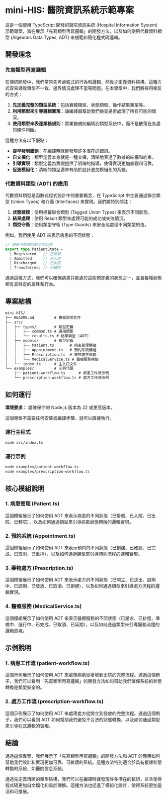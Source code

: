 # mini-HIS: 醫院資訊系統示範專案

這是一個使用 TypeScript 開發的醫院資訊系統 (Hospital Information System) 示範專案，旨在展示「先寫類型再寫邏輯」的開發方法，以及如何使用代數資料類型 (Algebraic Data Types, ADT) 來規範和簡化程式碼邏輯。

## 開發理念

### 先寫類型再寫邏輯

在傳統開發中，我們常常先考慮程式的行為和邏輯，然後才定義資料結構。這種方式容易導致類型不一致、邊界情況處理不當等問題。在本專案中，我們將採用相反的方式：

1. **先定義完整的類型系統**：包括實體類型、狀態類型、操作結果類型等。
2. **利用類型來引導邏輯實現**：讓編譯器幫助我們檢查是否處理了所有可能的情況。
3. **使用類型來表達業務規則**：將業務規則編碼到類型系統中，而不是散落在各處的條件判斷。

這種方法有以下優點：

- **提早發現錯誤**：在編譯時就能發現許多潛在的錯誤。
- **自文檔化**：類型定義本身就是一種文檔，清晰地表達了數據的結構和約束。
- **引導實現**：類型定義為實現提供了明確的指導，使得實現更加直觀和可靠。
- **促進模組化**：清晰的類型邊界有助於設計更加模組化的系統。

### 代數資料類型 (ADT) 的應用

代數資料類型是函數式程式設計中的重要概念，在 TypeScript 中主要通過聯合類型 (Union Types) 和介面 (Interfaces) 來實現。我們將特別關注：

1. **狀態建模**：使用標籤聯合類型 (Tagged Union Types) 來表示不同狀態。
2. **結果處理**：使用 Result 類型來處理可能的成功或失敗情況。
3. **類型守衛**：使用類型守衛 (Type Guards) 來安全地處理不同類型的值。

例如，我們使用 ADT 來表示病患的不同狀態：

```typescript
// 病患可能處於的不同狀態
export type PatientState = 
  | Registered   // 已掛號
  | Admitted     // 已入院
  | Discharged   // 已出院
  | Transferred; // 已轉院
```

通過這種方式，我們可以確保病患只能處於這些預定義的狀態之一，並且每種狀態都有其特定的屬性和行為。


## 專案結構

```txt
mini-HIS/
├── README.md         # 專案說明文件
├── src/
│   ├── types/        # 類型定義
│   │   ├── common.ts # 通用類型
│   │   └── results.ts # 結果類型 (ADT)
│   ├── models/       # 模型定義
│   │   ├── Patient.ts       # 病患管理模組
│   │   ├── Appointment.ts   # 預約系統模組
│   │   ├── Prescription.ts  # 藥物處方模組
│   │   └── MedicalService.ts # 醫療服務模組
│   └── index.ts      # 主入口文件
└── examples/         # 示例代碼
    ├── patient-workflow.ts      # 病患工作流示例
    └── prescription-workflow.ts # 處方工作流示例
```

## 如何運行

**環境要求：** 請確保你的 Node.js 版本為 22 或更高版本。

這個專案不需要任何安裝或編譯步驟，就可以直接執行。

### 運行主程式

```bash
node src/index.ts
```

### 運行示例

```bash
node examples/patient-workflow.ts
node examples/prescription-workflow.ts
```

## 核心模組說明

### 1. 病患管理 (Patient.ts)

這個模組展示了如何使用 ADT 來表示病患的不同狀態（已掛號、已入院、已出院、已轉院），以及如何通過類型來引導病患狀態轉換的邏輯實現。

### 2. 預約系統 (Appointment.ts)

這個模組展示了如何使用 ADT 來表示預約的不同狀態（已創建、已確認、已完成、已取消、已重排），以及如何通過類型來引導預約流程的邏輯實現。

### 3. 藥物處方 (Prescription.ts)

這個模組展示了如何使用 ADT 來表示處方的不同狀態（已開立、已送出、調劑中、已調劑、已發放、已取消、已拒絕），以及如何通過類型來引導處方流程的邏輯實現。

### 4. 醫療服務 (MedicalService.ts)

這個模組展示了如何使用 ADT 來表示醫療服務的不同狀態（已請求、已排程、準備中、進行中、已完成、已取消、已延期），以及如何通過類型來引導服務流程的邏輯實現。

## 示例說明

### 1. 病患工作流 (patient-workflow.ts)

這個示例展示了如何使用 ADT 來處理病患從掛號到出院的完整流程。通過這個例子，我們可以看到「先寫類型再寫邏輯」的開發方法如何幫助我們確保系統的狀態轉換是類型安全的。

### 2. 處方工作流 (prescription-workflow.ts)

這個示例展示了如何使用 ADT 來處理處方從開立到發放的完整流程。通過這個例子，我們可以看到 ADT 如何幫助我們避免不合法的狀態轉換，以及如何通過類型來引導程式邏輯的實現。

## 結論

通過這個專案，我們展示了「先寫類型再寫邏輯」的開發方法和 ADT 的應用如何幫助我們設計和實現更加可靠、可維護的系統。這種方法特別適合於具有複雜狀態轉換的系統，如醫院信息系統。

通過先定義清晰的類型結構，我們可以在編譯時就發現許多潛在的錯誤，並且使得程式碼更加自文檔化和易於理解。這種方法也促進了模組化設計，使得系統更加靈活和可擴展。
